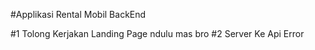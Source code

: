 #Applikasi Rental Mobil BackEnd 

#1 Tolong Kerjakan Landing Page ndulu mas bro 
#2 Server Ke Api Error 
